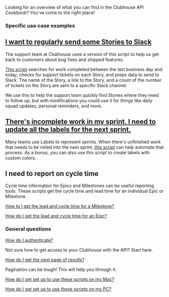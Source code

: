 Looking for an overview of what you can find in the Clubhouse API Cookbook? You've come to the right place!

### Specific use case examples

## [I want to regularly send some Stories to Slack](https://github.com/clubhouse/api-cookbook/tree/master/stories-to-slack)

The support team at Clubhouse uses a version of this script to help us get back to customers about bug fixes and shipped features.

[This script](https://github.com/clubhouse/api-cookbook/tree/master/stories-to-slack) searches for work completed between the last business day and today, checks for support tickets on each Story, and preps data to send to Slack. The name of the Story, a link to the Story, and a count of the number of tickets on the Story are sent to a specific Slack channel.

We use this to help the support team quickly find Stories where they need to follow up, but with modifications you could use it for things like daily squad updates, personal reminders, and more.

## [There's incomplete work in my sprint. I need to update all the labels for the next sprint.](https://github.com/clubhouse/api-cookbook/tree/master/change-label)

Many teams use Labels to represent sprints. When there's unfinished work that needs to be rolled into the next sprint, [this script](https://github.com/clubhouse/api-cookbook/tree/master/change-label) can help automate that process. As a bonus, you can also use this script to create labels with custom colors. 

## I need to report on cycle time

Cycle time information for Epics and Milestones can be useful reporting tools. These scripts get the cycle time and lead time for an individual Epic or Milestone.

[How to I get the lead and cycle time for a Milestone?](https://github.com/clubhouse/api-cookbook/tree/master/kanban-metrics)

[How do I get the lead and cycle time for an Epic?](https://github.com/clubhouse/api-cookbook/tree/master/kanban-metrics)

### General questions
[How do I authenticate?](https://github.com/clubhouse/api-cookbook/blob/master/Authentication.md)

Not sure how to get access to your Clubhouse with the API? Start here.

[How do I get the next page of results?](https://github.com/clubhouse/api-cookbook/blob/master/Pagination.md)

Pagination can be tough! This will help you through it.

[How do I get set up to use these scripts on my Mac?](https://github.com/clubhouse/api-cookbook/blob/master/set-up-instructions.md)

[How do I get set up to use these scripts on my PC?](https://github.com/clubhouse/api-cookbook/blob/master/windows-set-up-instructions.md)
